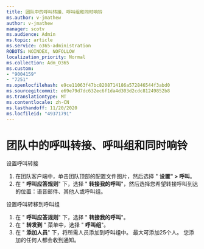 ```yaml
---
title: 团队中的呼叫转接、呼叫组和同时响铃
ms.author: v-jmathew
author: v-jmathew
manager: scotv
ms.audience: Admin
ms.topic: article
ms.service: o365-administration
ROBOTS: NOINDEX, NOFOLLOW
localization_priority: Normal
ms.collection: Adm_O365
ms.custom:
- "9004159"
- "7251"
ms.openlocfilehash: e9ce11063f47bc8208714186a572846544f3abd0
ms.sourcegitcommit: e69e79d7dc632ec6f1da4d303d2cdc81249852b8
ms.translationtype: MT
ms.contentlocale: zh-CN
ms.lasthandoff: 11/20/2020
ms.locfileid: "49371791"
---
```

# <a name="call-forwarding-call-groups-and-simultaneous-ring-in-teams"></a>团队中的呼叫转接、呼叫组和同时响铃

设置呼叫转接

1. 在团队客户端中，单击团队顶部的配置文件图片，然后选择 " **设置" > 呼叫**。
2. 在 " **呼叫应答规则**" 下，选择 " **转接我的呼叫**"，然后选择您希望转接呼叫到达的位置：语音邮件、其他人或呼叫组。

设置呼叫转移到呼叫组

1. 在 " **呼叫应答规则**" 下，选择 " **转接我的呼叫**"。
2. 在 " **转发到** " 菜单中，选择 " **呼叫组**"。
3. 在 " **添加人员**" 下，将所需人员添加到呼叫组中。 最大可添加25个人。 您添加的任何人都会收到通知。
